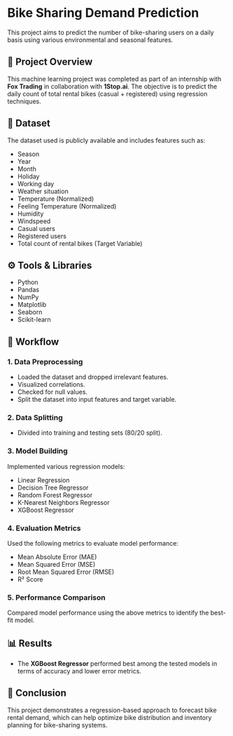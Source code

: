 # Bike Sharing Demand Prediction

This project aims to predict the number of bike-sharing users on a daily basis using various environmental and seasonal features.

## 🧠 Project Overview

This machine learning project was completed as part of an internship with **Fox Trading** in collaboration with **1Stop.ai**. The objective is to predict the daily count of total rental bikes (casual + registered) using regression techniques.

## 📁 Dataset

The dataset used is publicly available and includes features such as:

- Season  
- Year  
- Month  
- Holiday  
- Working day  
- Weather situation  
- Temperature (Normalized)  
- Feeling Temperature (Normalized)  
- Humidity  
- Windspeed  
- Casual users  
- Registered users  
- Total count of rental bikes (Target Variable)

## ⚙️ Tools & Libraries

- Python  
- Pandas  
- NumPy  
- Matplotlib  
- Seaborn  
- Scikit-learn

## 🧪 Workflow

### 1. Data Preprocessing

- Loaded the dataset and dropped irrelevant features.  
- Visualized correlations.  
- Checked for null values.  
- Split the dataset into input features and target variable.

### 2. Data Splitting

- Divided into training and testing sets (80/20 split).

### 3. Model Building

Implemented various regression models:

- Linear Regression  
- Decision Tree Regressor  
- Random Forest Regressor  
- K-Nearest Neighbors Regressor  
- XGBoost Regressor

### 4. Evaluation Metrics

Used the following metrics to evaluate model performance:

- Mean Absolute Error (MAE)  
- Mean Squared Error (MSE)  
- Root Mean Squared Error (RMSE)  
- R² Score

### 5. Performance Comparison

Compared model performance using the above metrics to identify the best-fit model.

## 📊 Results

- The **XGBoost Regressor** performed best among the tested models in terms of accuracy and lower error metrics.

## 📌 Conclusion

This project demonstrates a regression-based approach to forecast bike rental demand, which can help optimize bike distribution and inventory planning for bike-sharing systems.
